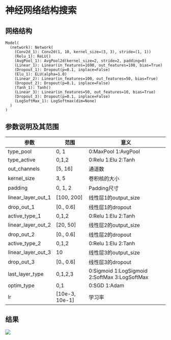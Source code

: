 # 神经网络结构搜索

## 网络结构

~~~shell
Model(
  (network): Network(
    (Conv2d_1): Conv2d(1, 10, kernel_size=(3, 3), stride=(1, 1))
    (Relu_1): ReLU()
    (AvgPool_1): AvgPool2d(kernel_size=2, stride=2, padding=0)
    (Linear_1): Linear(in_features=1690, out_features=100, bias=True)
    (Dropout_1): Dropout(p=0.1, inplace=False)
    (Elu_1): ELU(alpha=1.0)
    (Linear_2): Linear(in_features=100, out_features=50, bias=True)
    (Dropout_2): Dropout(p=0.1, inplace=False)
    (Tanh_1): Tanh()
    (Linear_3): Linear(in_features=50, out_features=10, bias=True)
    (Dropout_3): Dropout(p=0.1, inplace=False)
    (LogSoftMax_1): LogSoftmax(dim=None)
  )
)
~~~

## 参数说明及其范围

| 参数               | 范围           | 意义                                          |
| ------------------ | -------------- | --------------------------------------------- |
| type_pool          | 0, 1           | 0:MaxPool 1:AvgPool                           |
| type_active        | 0,1,2          | 0:Relu 1:Elu 2:Tanh                           |
| out_channels       | [5, 16]        | 通道数                                        |
| kernel_size        | 3, 5           | 卷积核的大小                                  |
| padding            | 0, 1, 2        | Padding尺寸                                   |
| linear_layer_out_1 | [100, 200]     | 线性层1的output_size                          |
| drop_out_1         | [0., 0.6]      | 线性层1的dropout                              |
| active_type_1      | 0,1,2          | 0:Relu 1:Elu 2:Tanh                           |
| linear_layer_out_2 | [20, 50]       | 线性层2的output_size                          |
| drop_out_2         | [0., 0.6]      | 线性层2的dropout                              |
| active_type_2      | 0,1,2          | 0:Relu 1:Elu 2:Tanh                           |
| linear_layer_out_3 | 10             | 线性层3的output_size                          |
| drop_out_3         | [0., 0.6]      | 线性层3的dropout                              |
| last_layer_type    | 0,1,2,3        | 0:Sigmoid 1:LogSigmoid 2:SoftMax 3:LogSoftMax |
| optim_type         | 0,1            | 0:SGD 1:Adam                                  |
| lr                 | [10e-3, 10e-1] | 学习率                                        |

## 结果

![](../../../Pictures/DeepinScreenshot_plasmashell_20220213063147.png)
